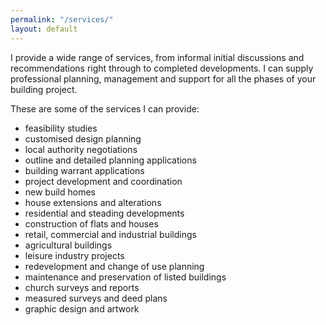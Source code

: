 ```yaml
---
permalink: "/services/"
layout: default
---
```


I provide a wide range of services, from informal initial discussions and recommendations right through to completed developments. I can supply professional planning, management and support for all the phases of your building project.

These are some of the services I can provide:

* feasibility studies
* customised design planning
* local authority negotiations
* outline and detailed planning applications
* building warrant applications
* project development and coordination
* new build homes
* house extensions and alterations
* residential and steading developments
* construction of flats and houses
* retail, commercial and industrial buildings
* agricultural buildings
* leisure industry projects
* redevelopment and change of use planning
* maintenance and preservation of listed buildings
* church surveys and reports
* measured surveys and deed plans
* graphic design and artwork

